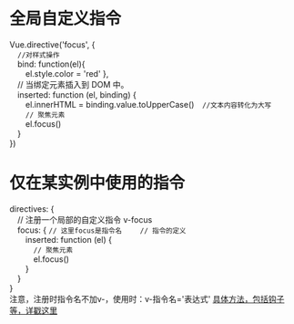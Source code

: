 # 全局自定义指令  
Vue.directive('focus', {  
&emsp;`//对样式操作`  
&emsp;bind: function(el){  
&emsp;&emsp;el.style.color = 'red'
},  
&emsp;// 当绑定元素插入到 DOM 中。  
&emsp;inserted: function (el, binding) {  
&emsp;&emsp;el.innerHTML = binding.value.toUpperCase()&emsp;`//文本内容转化为大写`    
&emsp;&emsp;`// 聚焦元素`  
&emsp;&emsp;el.focus()  
&emsp;}  
})  
# 仅在某实例中使用的指令
directives: {  
&emsp;// 注册一个局部的自定义指令 v-focus  
&emsp;focus: {   `// 这里focus是指令名`
&emsp;&emsp;`// 指令的定义`  
&emsp;&emsp;inserted: function (el) {  
&emsp;&emsp;&emsp;`// 聚焦元素`  
&emsp;&emsp;&emsp;el.focus()  
&emsp;&emsp;}  
&emsp;}  
}  
注意，注册时指令名不加v-，使用时：v-指令名='表达式'
<a href='https://www.runoob.com/vue2/vue-custom-directive.html'>具体方法，包括钩子等，详戳这里</a>